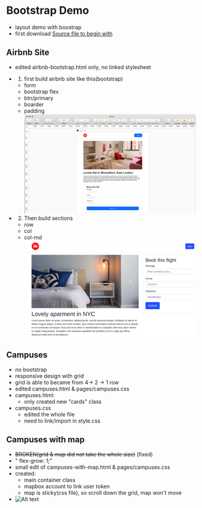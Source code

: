 # Bootstrap Demo
* layout demo with boostrap
* first download [Source file to begin with](https://github.com/lewagon/layouts-demo)

## Airbnb Site
* edited airbnb-bootstrap.html only, no linked stylesheet
* 1. first build airbnb site like this(bootstrap)
  * form
  * bootstrap flex
  * btn/primary
  * boarder
  * padding
![Alt text](https://github.com/yyygocodingyyy/bootstrap-demo/blob/master/sample/Screenshot%20from%202019-12-17%2014-50-07.png)

* 2. Then build sections
  * row
  * col
  * col-md
 ![Alt text](https://github.com/yyygocodingyyy/bootstrap-demo/blob/master/sample/Screenshot%20from%202019-12-17%2017-48-16.png)
 
 ## Campuses
 * no bootstrap
 * responsive design with grid
 * grid is able to became from 4-> 2 -> 1 row
 * edited campuses.html & pages/campuses.css
 * campuses.html:
   * only created new "cards" class
 * campuses.css
   * edited the whole file
   * need to link/import in style.css
  
  ## Campuses with map
  * <s>BROKEN(grid & map did not take the whole size)</s> (fixed)
  * " flex-grow: 1;"
  * small edit of campuses-with-map.html & pages/campuses.css
  * created:
    * main container class
    * mapbox account to link user token
    * map is sticky(css file), so scroll down the grid, map won't move
  * ![Alt text](https://github.com/yyygocodingyyy/bootstrap-demo/blob/master/sample/map.png)



